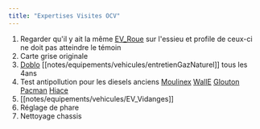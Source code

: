 ```yaml
---
title: "Expertises Visites OCV"
---
```


1. Regarder qu'il y ait la même [EV_Roue](notes/equipements/vehicules/EV_Roue.md) sur l'essieu et profile de ceux-ci ne doit pas atteindre le témoin
2. Carte grise originale
3. [Doblo](notes/equipements/vehicules/Doblo.md) [[notes/equipements/vehicules/entretienGazNaturel]] tous les 4ans
4. Test antipollution pour les diesels anciens [Moulinex](notes/equipements/vehicules/Moulinex.md) [WallE](notes/equipements/vehicules/WallE.md) [Glouton](notes/equipements/vehicules/Glouton.md) [Pacman](notes/equipements/vehicules/Pacman.md) [Hiace](notes/equipements/vehicules/Hiace.md)
5. [[notes/equipements/vehicules/EV_Vidanges]]
6. Réglage de phare
7. Nettoyage chassis



